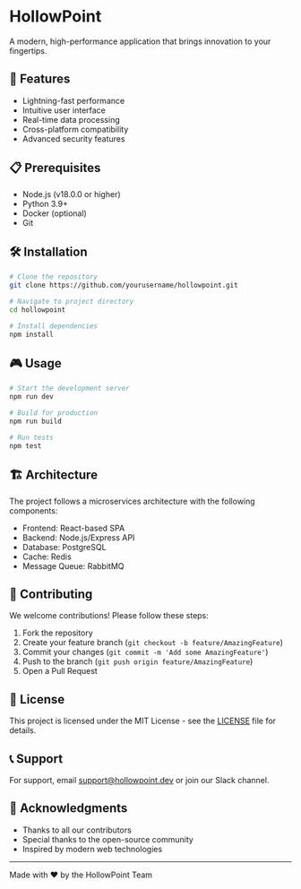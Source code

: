 # HollowPoint

A modern, high-performance application that brings innovation to your fingertips.

## 🚀 Features

- Lightning-fast performance
- Intuitive user interface
- Real-time data processing
- Cross-platform compatibility
- Advanced security features

## 📋 Prerequisites

- Node.js (v18.0.0 or higher)
- Python 3.9+
- Docker (optional)
- Git

## 🛠️ Installation

```bash
# Clone the repository
git clone https://github.com/yourusername/hollowpoint.git

# Navigate to project directory
cd hollowpoint

# Install dependencies
npm install
```

## 🎮 Usage

```bash
# Start the development server
npm run dev

# Build for production
npm run build

# Run tests
npm test
```

## 🏗️ Architecture

The project follows a microservices architecture with the following components:

- Frontend: React-based SPA
- Backend: Node.js/Express API
- Database: PostgreSQL
- Cache: Redis
- Message Queue: RabbitMQ

## 🤝 Contributing

We welcome contributions! Please follow these steps:

1. Fork the repository
2. Create your feature branch (`git checkout -b feature/AmazingFeature`)
3. Commit your changes (`git commit -m 'Add some AmazingFeature'`)
4. Push to the branch (`git push origin feature/AmazingFeature`)
5. Open a Pull Request

## 📝 License

This project is licensed under the MIT License - see the [LICENSE](LICENSE) file for details.

## 📞 Support

For support, email support@hollowpoint.dev or join our Slack channel.

## 🌟 Acknowledgments

- Thanks to all our contributors
- Special thanks to the open-source community
- Inspired by modern web technologies

---
Made with ❤️ by the HollowPoint Team